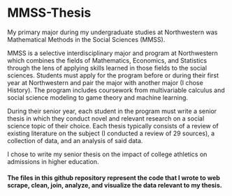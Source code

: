 # MMSS-Thesis

My primary major during my undergraduate studies at Northwestern was Mathematical Methods in the Social Sciences (MMSS).

MMSS is a selective interdisciplinary major and program at Northwestern which combines the fields of Mathematics, Economics, and Statistics through the lens of applying skills learned in those fields to the social sciences. Students must apply for the program before or during their first year at Northwestern and pair the major with another major (I chose History). The program includes coursework from multivariable calculus and social science modeling to game theory and machine learning.

During their senior year, each student in the program must write a senior thesis in which they conduct novel and relevant research on a social science topic of their choice. Each thesis typically consists of a review of existing literature on the subject (I conducted a review of 29 sources), a collection of data, and an analysis of said data.

I chose to write my senior thesis on the impact of college athletics on admissions in higher education.

#### The files in this github repository represent the code that I wrote to web scrape, clean, join, analyze, and visualize the data relevant to my thesis.

